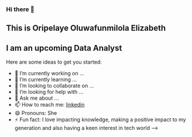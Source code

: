 ### Hi there 👋

## This is Oripelaye Oluwafunmilola Elizabeth
## I am an upcoming Data Analyst

Here are some ideas to get you started:

- 🔭 I’m currently working on ...
- 🌱 I’m currently learning ...
- 👯 I’m looking to collaborate on ...
- 🤔 I’m looking for help with ...
- 💬 Ask me about ...
- 📫 How to reach me: [linkedin]()
- 😄 Pronouns: She
- ⚡ Fun fact: I love impacting knowledge, making a positive impact to my generation and also having a keen interest in tech world
-->
